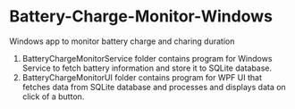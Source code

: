 # Battery-Charge-Monitor-Windows
Windows app to monitor battery charge and charing duration

1. BatteryChargeMonitorService folder contains program for Windows Service to fetch battery information and store it to SQLite database. <br>
2. BatteryChargeMonitorUI folder contains program for WPF UI that fetches data from SQLite database and processes and displays data on click of a button.
